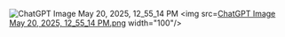 

![ChatGPT Image May 20, 2025, 12_55_14 PM](https://github.com/user-attachments/assets/60a29eb4-e5bd-43a2-b874-628ed09800a8)
<img src=[ChatGPT Image May 20, 2025, 12_55_14 PM.png](https://github.com/user-attachments/assets/60a29eb4-e5bd-43a2-b874-628ed09800a8) width="100"/>


